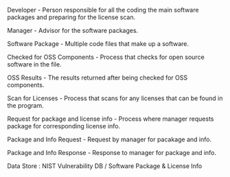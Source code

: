 Developer - Person responsible for all the coding the main software packages and preparing for the license scan.

Manager - Advisor for the software packages. 

Software Package - Multiple code files that make up a software.

Checked for OSS Components - Process that checks for open source software in the file.

OSS Results - The results returned after being checked for OSS components.

Scan for Licenses - Process that scans for any licenses that can be found in the program.

Request for package and license info - Process where manager requests package for corresponding license info. 

Package and Info Request - Request by manager for pacakage and info. 

Package and Info Response - Response to manager for package and info. 

Data Store : NIST Vulnerability DB / Software Package & License Info 

